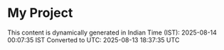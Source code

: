 # My Project

This content is dynamically generated in Indian Time (IST): 2025-08-14 00:07:35 IST
Converted to UTC: 2025-08-13 18:37:35 UTC
